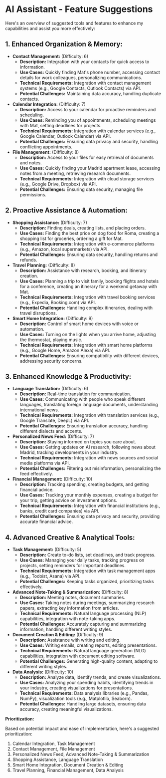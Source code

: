 # AI Assistant - Feature Suggestions

Here's an overview of suggested tools and features to enhance my capabilities and assist you more effectively:

## 1. Enhanced Organization & Memory:

*   **Contact Management:** (Difficulty: 6)
    *   **Description:** Integration with your contacts for quick access to information.
    *   **Use Cases:** Quickly finding Mat's phone number, accessing contact details for work colleagues, personalizing communications.
    *   **Technical Requirements:** Integration with contact management systems (e.g., Google Contacts, Outlook Contacts) via API.
    *   **Potential Challenges:** Maintaining data accuracy, handling duplicate contacts.
*   **Calendar Integration:** (Difficulty: 7)
    *   **Description:** Access to your calendar for proactive reminders and scheduling.
    *   **Use Cases:** Reminding you of appointments, scheduling meetings with Mat, setting deadlines for projects.
    *   **Technical Requirements:** Integration with calendar services (e.g., Google Calendar, Outlook Calendar) via API.
    *   **Potential Challenges:** Ensuring data privacy and security, handling conflicting appointments.
*   **File Management:** (Difficulty: 8)
    *   **Description:** Access to your files for easy retrieval of documents and notes.
    *   **Use Cases:** Quickly finding your Madrid apartment lease, accessing notes from a meeting, retrieving research documents.
    *   **Technical Requirements:** Integration with cloud storage services (e.g., Google Drive, Dropbox) via API.
    *   **Potential Challenges:** Ensuring data security, managing file permissions.

## 2. Proactive Assistance & Automation:

*   **Shopping Assistance:** (Difficulty: 7)
    *   **Description:** Finding deals, creating lists, and placing orders.
    *   **Use Cases:** Finding the best price on dog food for Roma, creating a shopping list for groceries, ordering a gift for Mat.
    *   **Technical Requirements:** Integration with e-commerce platforms (e.g., Amazon, local supermarkets) via API.
    *   **Potential Challenges:** Ensuring data security, handling returns and refunds.
*   **Travel Planning:** (Difficulty: 8)
    *   **Description:** Assistance with research, booking, and itinerary creation.
    *   **Use Cases:** Planning a trip to visit family, booking flights and hotels for a conference, creating an itinerary for a weekend getaway with Mat.
    *   **Technical Requirements:** Integration with travel booking services (e.g., Expedia, Booking.com) via API.
    *   **Potential Challenges:** Handling complex itineraries, dealing with travel disruptions.
*   **Smart Home Integration:** (Difficulty: 9)
    *   **Description:** Control of smart home devices with voice or automation.
    *   **Use Cases:** Turning on the lights when you arrive home, adjusting the thermostat, playing music.
    *   **Technical Requirements:** Integration with smart home platforms (e.g., Google Home, Amazon Alexa) via API.
    *   **Potential Challenges:** Ensuring compatibility with different devices, addressing security concerns.

## 3. Enhanced Knowledge & Productivity:

*   **Language Translation:** (Difficulty: 6)
    *   **Description:** Real-time translation for communication.
    *   **Use Cases:** Communicating with people who speak different languages, translating foreign language documents, understanding international news.
    *   **Technical Requirements:** Integration with translation services (e.g., Google Translate, DeepL) via API.
    *   **Potential Challenges:** Ensuring translation accuracy, handling different dialects and accents.
*   **Personalized News Feed:** (Difficulty: 7)
    *   **Description:** Staying informed on topics you care about.
    *   **Use Cases:** Getting updates on AI research, following news about Madrid, tracking developments in your industry.
    *   **Technical Requirements:** Integration with news sources and social media platforms via API.
    *   **Potential Challenges:** Filtering out misinformation, personalizing the feed effectively.
*   **Financial Management:** (Difficulty: 10)
    *   **Description:** Tracking spending, creating budgets, and getting financial advice.
    *   **Use Cases:** Tracking your monthly expenses, creating a budget for your trip, getting advice on investment options.
    *   **Technical Requirements:** Integration with financial institutions (e.g., banks, credit card companies) via API.
    *   **Potential Challenges:** Ensuring data privacy and security, providing accurate financial advice.

## 4. Advanced Creative & Analytical Tools:

*   **Task Management:** (Difficulty: 5)
    *   **Description:** Create to-do lists, set deadlines, and track progress.
    *   **Use Cases:** Managing your daily tasks, tracking progress on projects, setting reminders for important deadlines.
    *   **Technical Requirements:** Integration with task management apps (e.g., Todoist, Asana) via API.
    *   **Potential Challenges:** Keeping tasks organized, prioritizing tasks effectively.
*   **Advanced Note-Taking & Summarization:** (Difficulty: 8)
    *   **Description:** Meeting notes, document summaries.
    *   **Use Cases:** Taking notes during meetings, summarizing research papers, extracting key information from articles.
    *   **Technical Requirements:** Natural language processing (NLP) capabilities, integration with note-taking apps.
    *   **Potential Challenges:** Accurately capturing and summarizing information, handling different writing styles.
*   **Document Creation & Editing:** (Difficulty: 9)
    *   **Description:** Assistance with writing and editing.
    *   **Use Cases:** Writing emails, creating reports, editing presentations.
    *   **Technical Requirements:** Natural language generation (NLG) capabilities, integration with document editing software.
    *   **Potential Challenges:** Generating high-quality content, adapting to different writing styles.
*   **Data Analysis:** (Difficulty: 10)
    *   **Description:** Analyze data, identify trends, and create visualizations.
    *   **Use Cases:** Analyzing your spending habits, identifying trends in your industry, creating visualizations for presentations.
    *   **Technical Requirements:** Data analysis libraries (e.g., Pandas, NumPy), visualization tools (e.g., Matplotlib, Seaborn).
    *   **Potential Challenges:** Handling large datasets, ensuring data accuracy, creating meaningful visualizations.

**Prioritization:**

Based on potential impact and ease of implementation, here's a suggested prioritization:

1.  Calendar Integration, Task Management
2.  Contact Management, File Management
3.  Personalized News Feed, Advanced Note-Taking & Summarization
4.  Shopping Assistance, Language Translation
5.  Smart Home Integration, Document Creation & Editing
6.  Travel Planning, Financial Management, Data Analysis